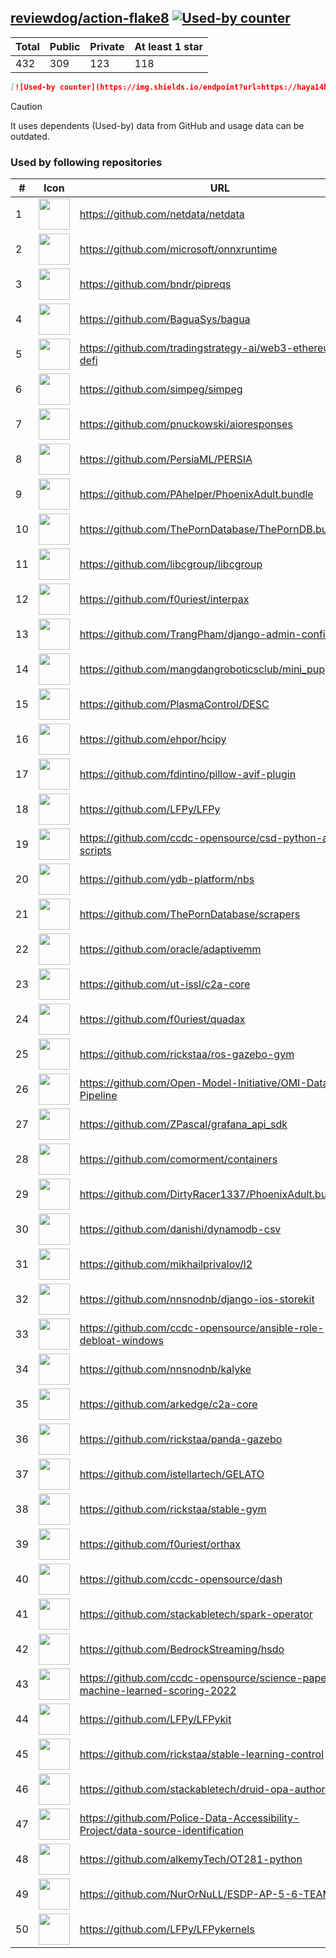 





## [reviewdog/action-flake8](https://github.com/reviewdog/action-flake8) [![Used-by counter](https://img.shields.io/endpoint?url=https://haya14busa.github.io/github-used-by/data/reviewdog/action-flake8/shieldsio.json)](https://github.com/haya14busa/github-used-by/tree/main/repo/reviewdog/action-flake8)

| Total | Public | Private | At least 1 star
| ----- | ------ | ------- | ---------------
| 432 | 309 | 123 | 118 |

```md
[![Used-by counter](https://img.shields.io/endpoint?url=https://haya14busa.github.io/github-used-by/data/reviewdog/action-flake8/shieldsio.json)](https://github.com/haya14busa/github-used-by/tree/main/repo/reviewdog/action-flake8)
```

> [!CAUTION]
> It uses dependents (Used-by) data from GitHub and usage data can be outdated.

### Used by following repositories

| # | Icon | URL | Stars |
| -- | -- | -- | -- | 
|1|<img src="https://github.com/netdata.png" width=50 height=50>|https://github.com/netdata/netdata|72808|
|2|<img src="https://github.com/microsoft.png" width=50 height=50>|https://github.com/microsoft/onnxruntime|15194|
|3|<img src="https://github.com/bndr.png" width=50 height=50>|https://github.com/bndr/pipreqs|6950|
|4|<img src="https://github.com/BaguaSys.png" width=50 height=50>|https://github.com/BaguaSys/bagua|877|
|5|<img src="https://github.com/tradingstrategy-ai.png" width=50 height=50>|https://github.com/tradingstrategy-ai/web3-ethereum-defi|635|
|6|<img src="https://github.com/simpeg.png" width=50 height=50>|https://github.com/simpeg/simpeg|523|
|7|<img src="https://github.com/pnuckowski.png" width=50 height=50>|https://github.com/pnuckowski/aioresponses|522|
|8|<img src="https://github.com/PersiaML.png" width=50 height=50>|https://github.com/PersiaML/PERSIA|398|
|9|<img src="https://github.com/PAhelper.png" width=50 height=50>|https://github.com/PAhelper/PhoenixAdult.bundle|364|
|10|<img src="https://github.com/ThePornDatabase.png" width=50 height=50>|https://github.com/ThePornDatabase/ThePornDB.bundle|188|
|11|<img src="https://github.com/libcgroup.png" width=50 height=50>|https://github.com/libcgroup/libcgroup|155|
|12|<img src="https://github.com/f0uriest.png" width=50 height=50>|https://github.com/f0uriest/interpax|141|
|13|<img src="https://github.com/TrangPham.png" width=50 height=50>|https://github.com/TrangPham/django-admin-confirm|132|
|14|<img src="https://github.com/mangdangroboticsclub.png" width=50 height=50>|https://github.com/mangdangroboticsclub/mini_pupper_ros|109|
|15|<img src="https://github.com/PlasmaControl.png" width=50 height=50>|https://github.com/PlasmaControl/DESC|107|
|16|<img src="https://github.com/ehpor.png" width=50 height=50>|https://github.com/ehpor/hcipy|100|
|17|<img src="https://github.com/fdintino.png" width=50 height=50>|https://github.com/fdintino/pillow-avif-plugin|95|
|18|<img src="https://github.com/LFPy.png" width=50 height=50>|https://github.com/LFPy/LFPy|78|
|19|<img src="https://github.com/ccdc-opensource.png" width=50 height=50>|https://github.com/ccdc-opensource/csd-python-api-scripts|62|
|20|<img src="https://github.com/ydb-platform.png" width=50 height=50>|https://github.com/ydb-platform/nbs|60|
|21|<img src="https://github.com/ThePornDatabase.png" width=50 height=50>|https://github.com/ThePornDatabase/scrapers|54|
|22|<img src="https://github.com/oracle.png" width=50 height=50>|https://github.com/oracle/adaptivemm|52|
|23|<img src="https://github.com/ut-issl.png" width=50 height=50>|https://github.com/ut-issl/c2a-core|51|
|24|<img src="https://github.com/f0uriest.png" width=50 height=50>|https://github.com/f0uriest/quadax|48|
|25|<img src="https://github.com/rickstaa.png" width=50 height=50>|https://github.com/rickstaa/ros-gazebo-gym|35|
|26|<img src="https://github.com/Open-Model-Initiative.png" width=50 height=50>|https://github.com/Open-Model-Initiative/OMI-Data-Pipeline|33|
|27|<img src="https://github.com/ZPascal.png" width=50 height=50>|https://github.com/ZPascal/grafana_api_sdk|27|
|28|<img src="https://github.com/comorment.png" width=50 height=50>|https://github.com/comorment/containers|26|
|29|<img src="https://github.com/DirtyRacer1337.png" width=50 height=50>|https://github.com/DirtyRacer1337/PhoenixAdult.bundle|22|
|30|<img src="https://github.com/danishi.png" width=50 height=50>|https://github.com/danishi/dynamodb-csv|20|
|31|<img src="https://github.com/mikhailprivalov.png" width=50 height=50>|https://github.com/mikhailprivalov/l2|18|
|32|<img src="https://github.com/nnsnodnb.png" width=50 height=50>|https://github.com/nnsnodnb/django-ios-storekit|18|
|33|<img src="https://github.com/ccdc-opensource.png" width=50 height=50>|https://github.com/ccdc-opensource/ansible-role-debloat-windows|17|
|34|<img src="https://github.com/nnsnodnb.png" width=50 height=50>|https://github.com/nnsnodnb/kalyke|17|
|35|<img src="https://github.com/arkedge.png" width=50 height=50>|https://github.com/arkedge/c2a-core|15|
|36|<img src="https://github.com/rickstaa.png" width=50 height=50>|https://github.com/rickstaa/panda-gazebo|15|
|37|<img src="https://github.com/istellartech.png" width=50 height=50>|https://github.com/istellartech/GELATO|13|
|38|<img src="https://github.com/rickstaa.png" width=50 height=50>|https://github.com/rickstaa/stable-gym|12|
|39|<img src="https://github.com/f0uriest.png" width=50 height=50>|https://github.com/f0uriest/orthax|11|
|40|<img src="https://github.com/ccdc-opensource.png" width=50 height=50>|https://github.com/ccdc-opensource/dash|11|
|41|<img src="https://github.com/stackabletech.png" width=50 height=50>|https://github.com/stackabletech/spark-operator|9|
|42|<img src="https://github.com/BedrockStreaming.png" width=50 height=50>|https://github.com/BedrockStreaming/hsdo|7|
|43|<img src="https://github.com/ccdc-opensource.png" width=50 height=50>|https://github.com/ccdc-opensource/science-paper-rf-machine-learned-scoring-2022|7|
|44|<img src="https://github.com/LFPy.png" width=50 height=50>|https://github.com/LFPy/LFPykit|7|
|45|<img src="https://github.com/rickstaa.png" width=50 height=50>|https://github.com/rickstaa/stable-learning-control|6|
|46|<img src="https://github.com/stackabletech.png" width=50 height=50>|https://github.com/stackabletech/druid-opa-authorizer|6|
|47|<img src="https://github.com/Police-Data-Accessibility-Project.png" width=50 height=50>|https://github.com/Police-Data-Accessibility-Project/data-source-identification|5|
|48|<img src="https://github.com/alkemyTech.png" width=50 height=50>|https://github.com/alkemyTech/OT281-python|5|
|49|<img src="https://github.com/NurOrNuLL.png" width=50 height=50>|https://github.com/NurOrNuLL/ESDP-AP-5-6-TEAM-2|5|
|50|<img src="https://github.com/LFPy.png" width=50 height=50>|https://github.com/LFPy/LFPykernels|5|
